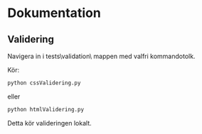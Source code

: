 # Dokumentation

## Validering 
Navigera in i tests\validation\ mappen med valfri kommandotolk.

Kör: 
```python
python cssValidering.py
``` 
eller 
```python
python htmlValidering.py
``` 
Detta kör valideringen lokalt.
